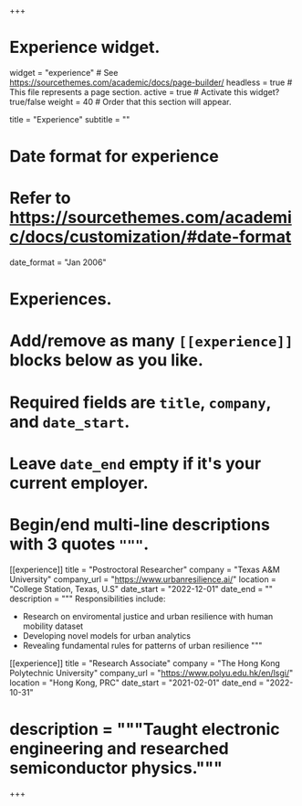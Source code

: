 +++
# Experience widget.
widget = "experience"  # See https://sourcethemes.com/academic/docs/page-builder/
headless = true  # This file represents a page section.
active = true  # Activate this widget? true/false
weight = 40  # Order that this section will appear.

title = "Experience"
subtitle = ""

# Date format for experience
#   Refer to https://sourcethemes.com/academic/docs/customization/#date-format
date_format = "Jan 2006"

# Experiences.
#   Add/remove as many `[[experience]]` blocks below as you like.
#   Required fields are `title`, `company`, and `date_start`.
#   Leave `date_end` empty if it's your current employer.
#   Begin/end multi-line descriptions with 3 quotes `"""`.
[[experience]]
  title = "Postroctoral Researcher"
  company = "Texas A&M University"
  company_url = "https://www.urbanresilience.ai/"
  location = "College Station, Texas, U.S"
  date_start = "2022-12-01"
  date_end = ""
  description = """
  Responsibilities include:
  
  * Research on enviromental justice and urban resilience with human mobility dataset
  * Developing novel models for urban analytics
  * Revealing fundamental rules for patterns of urban resilience
  """

[[experience]]
  title = "Research Associate"
  company = "The Hong Kong Polytechnic University"
  company_url = "https://www.polyu.edu.hk/en/lsgi/"
  location = "Hong Kong, PRC"
  date_start = "2021-02-01"
  date_end = "2022-10-31"
  # description = """Taught electronic engineering and researched semiconductor physics."""

+++
